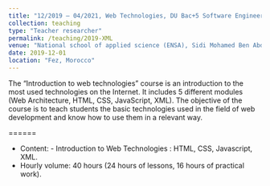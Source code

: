 ```yaml
---
title: "12/2019 – 04/2021, Web Technologies, DU Bac+5 Software Engineering and Intelligent Systems (GLSI), (40 hours)"
collection: teaching
type: "Teacher researcher"
permalink: /teaching/2019-XML
venue: "National school of applied science (ENSA), Sidi Mohamed Ben Abdellah University"
date: 2019-12-01
location: "Fez, Morocco"
---
```


The “Introduction to web technologies” course is an introduction to the most used technologies on the Internet. It includes 5 different modules (Web Architecture, HTML, CSS, JavaScript, XML). The objective of the course is to teach students the basic technologies used in the field of web development and know how to use them in a relevant way.

======
* Content: - Introduction to Web Technologies : HTML, CSS, Javascript, XML.
* Hourly volume: 40 hours (24 hours of lessons, 16 hours of practical work).
